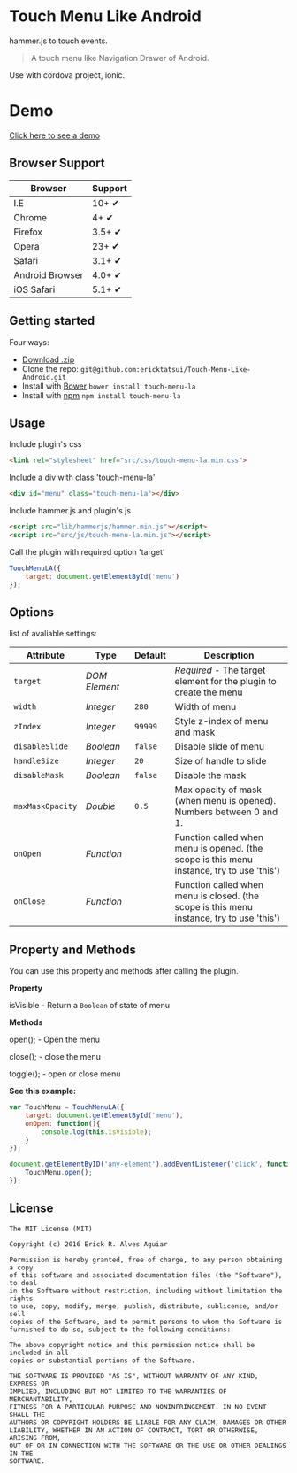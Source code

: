 # Touch Menu Like Android

hammer.js to touch events.

> A touch menu like Navigation Drawer of Android.

Use with cordova project, ionic.

# Demo
[Click here to see a demo](http://ericktatsui.github.io/Touch-Menu-Like-Android/sample.html)

## Browser Support

Browser	        | Support
---			    | ---
I.E		        | 10+ ✔
Chrome	     	| 4+ ✔
Firefox     	| 3.5+ ✔
Opera           | 23+ ✔
Safari          | 3.1+ ✔
Android Browser | 4.0+ ✔
iOS Safari      | 5.1+ ✔

## Getting started

Four ways:

* [Download .zip](https://github.com/ericktatsui/Touch-Menu-Like-Android/zipball/master)
* Clone the repo: `git@github.com:ericktatsui/Touch-Menu-Like-Android.git`
* Install with [Bower](http://bower.io/) `bower install touch-menu-la`
* Install with [npm](https://npmjs.com/) `npm install touch-menu-la`

## Usage

Include plugin's css
```html
<link rel="stylesheet" href="src/css/touch-menu-la.min.css">
```

Include a div with class 'touch-menu-la'
```html
<div id="menu" class="touch-menu-la"></div>
```

Include hammer.js and plugin's js
```html
<script src="lib/hammerjs/hammer.min.js"></script>
<script src="src/js/touch-menu-la.min.js"></script>
```

Call the plugin with required option 'target'
```javascript
TouchMenuLA({
    target: document.getElementById('menu')
});
```

## Options

list of avaliable settings:

Attribute			| Type				| Default		| Description
---					| ---				| ---			| ---
`target`			| *DOM Element*		| 				| *Required* - The target element for the plugin to create the menu
`width`				| *Integer*			| `280`			| Width of menu
`zIndex`			| *Integer*			| `99999`		| Style z-index of menu and mask
`disableSlide`		| *Boolean*			| `false`		| Disable slide of menu
`handleSize`		| *Integer*			| `20`			| Size of handle to slide
`disableMask`		| *Boolean*			| `false`		| Disable the mask
`maxMaskOpacity`	| *Double*			| `0.5`			| Max opacity of mask (when menu is opened). Numbers between 0 and 1.
`onOpen`			| *Function*		| 				| Function called when menu is opened. (the scope is this menu instance, try to use 'this')
`onClose`			| *Function*		| 				| Function called when menu is closed. (the scope is this menu instance, try to use 'this')

## Property and Methods

You can use this property and methods after calling the plugin.

**Property**

isVisible - Return a `Boolean` of state of menu

**Methods**

open(); - Open the menu

close(); - close the menu

toggle(); - open or close menu


**See this example:**

```javascript
var TouchMenu = TouchMenuLA({
    target: document.getElementById('menu'),
    onOpen: function(){
        console.log(this.isVisible);
    }
});

document.getElementByID('any-element').addEventListener('click', function(){
    TouchMenu.open();
});
```

## License
```license
The MIT License (MIT)

Copyright (c) 2016 Erick R. Alves Aguiar

Permission is hereby granted, free of charge, to any person obtaining a copy
of this software and associated documentation files (the "Software"), to deal
in the Software without restriction, including without limitation the rights
to use, copy, modify, merge, publish, distribute, sublicense, and/or sell
copies of the Software, and to permit persons to whom the Software is
furnished to do so, subject to the following conditions:

The above copyright notice and this permission notice shall be included in all
copies or substantial portions of the Software.

THE SOFTWARE IS PROVIDED "AS IS", WITHOUT WARRANTY OF ANY KIND, EXPRESS OR
IMPLIED, INCLUDING BUT NOT LIMITED TO THE WARRANTIES OF MERCHANTABILITY,
FITNESS FOR A PARTICULAR PURPOSE AND NONINFRINGEMENT. IN NO EVENT SHALL THE
AUTHORS OR COPYRIGHT HOLDERS BE LIABLE FOR ANY CLAIM, DAMAGES OR OTHER
LIABILITY, WHETHER IN AN ACTION OF CONTRACT, TORT OR OTHERWISE, ARISING FROM,
OUT OF OR IN CONNECTION WITH THE SOFTWARE OR THE USE OR OTHER DEALINGS IN THE
SOFTWARE.
```